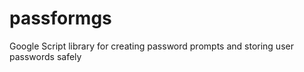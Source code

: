 # passformgs
Google Script library for creating password prompts and storing user passwords safely

    

<!--stackedit_data:
eyJoaXN0b3J5IjpbNTg5NjQxMTFdfQ==
-->